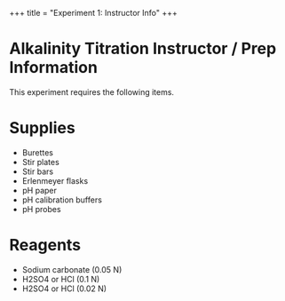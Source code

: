 +++
title = "Experiment 1: Instructor Info"
+++

Alkalinity Titration Instructor / Prep Information
=======================================
 
This experiment requires the following items.

# Supplies

- Burettes
- Stir plates
- Stir bars
- Erlenmeyer flasks
- pH paper
- pH calibration buffers
- pH probes

# Reagents

- Sodium carbonate (0.05 N)
- H2SO4 or HCl (0.1 N)
- H2SO4 or HCl (0.02 N)
